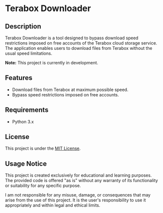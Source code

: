 # Terabox Downloader

## Description

Terabox Downloader is a tool designed to bypass download speed restrictions imposed on free accounts of the Terabox cloud storage service. The application enables users to download files from Terabox without the usual speed limitations.

**Note:** This project is currently in development.

## Features

- Download files from Terabox at maximum possible speed.
- Bypass speed restrictions imposed on free accounts.

## Requirements

- Python 3.x

## License

This project is under the [MIT License](LICENSE).

## **Usage Notice**

This project is created exclusively for educational and learning purposes. The provided code is offered "as is" without any warranty of its functionality or suitability for any specific purpose.

I am not responsible for any misuse, damage, or consequences that may arise from the use of this project. It is the user's responsibility to use it appropriately and within legal and ethical limits.
